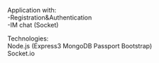 Application with:<br>
-Registration&Authentication<br>
-IM chat (Socket)

Technologies:<br>
Node.js (Express3 MongoDB Passport Bootstrap)<br>
Socket.io

